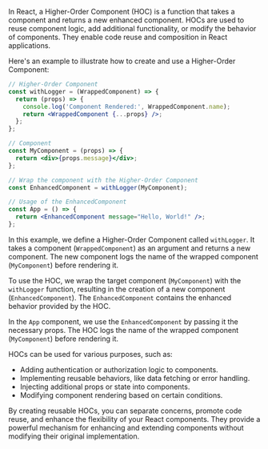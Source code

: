 In React, a Higher-Order Component (HOC) is a function that takes a component and returns a new enhanced component. HOCs are used to reuse component logic, add additional functionality, or modify the behavior of components. They enable code reuse and composition in React applications.

Here's an example to illustrate how to create and use a Higher-Order Component:

```jsx
// Higher-Order Component
const withLogger = (WrappedComponent) => {
  return (props) => {
    console.log('Component Rendered:', WrappedComponent.name);
    return <WrappedComponent {...props} />;
  };
};

// Component
const MyComponent = (props) => {
  return <div>{props.message}</div>;
};

// Wrap the component with the Higher-Order Component
const EnhancedComponent = withLogger(MyComponent);

// Usage of the EnhancedComponent
const App = () => {
  return <EnhancedComponent message="Hello, World!" />;
};
```

In this example, we define a Higher-Order Component called `withLogger`. It takes a component (`WrappedComponent`) as an argument and returns a new component. The new component logs the name of the wrapped component (`MyComponent`) before rendering it.

To use the HOC, we wrap the target component (`MyComponent`) with the `withLogger` function, resulting in the creation of a new component (`EnhancedComponent`). The `EnhancedComponent` contains the enhanced behavior provided by the HOC.

In the `App` component, we use the `EnhancedComponent` by passing it the necessary props. The HOC logs the name of the wrapped component (`MyComponent`) before rendering it.

HOCs can be used for various purposes, such as:
- Adding authentication or authorization logic to components.
- Implementing reusable behaviors, like data fetching or error handling.
- Injecting additional props or state into components.
- Modifying component rendering based on certain conditions.

By creating reusable HOCs, you can separate concerns, promote code reuse, and enhance the flexibility of your React components. They provide a powerful mechanism for enhancing and extending components without modifying their original implementation.